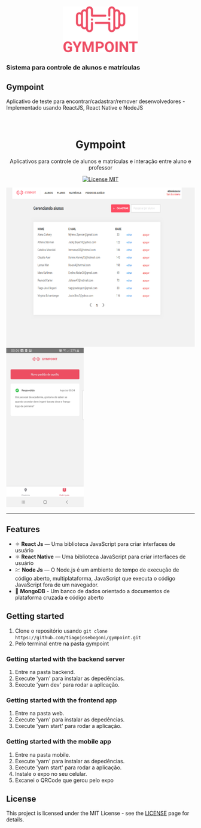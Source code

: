 <h1 align="center">
  <img alt="Gympoint" title="Gympoint" src="/web/src/assets/logo.png" width="200px" />
</h1>

### Sistema para controle de alunos e matrículas 

## Gympoint

Aplicativo de teste para encontrar/cadastrar/remover desenvolvedores
-Implementado usando ReactJS, React Native e NodeJS



<h1 align="center">
<br>
Gympoint
</h1>

<p align="center">Aplicativos para controle de alunos e matrículas e interação entre aluno e professor</p>

<p align="center">
  <a href="https://opensource.org/licenses/MIT">
    <img src="https://img.shields.io/badge/License-MIT-blue.svg" alt="License MIT">
  </a>
</p>

<div>
  <img src="/web/ListagemAlunos.png" alt="web" height="425">
  <img src="/mobile/PedidosAuxilio.jpg" alt="mobile" height="425">
</div>

<hr />

## Features

- ⚛️ **React Js** —  Uma biblioteca JavaScript para criar interfaces de usuário
- ⚛️ **React Native** —  Uma biblioteca JavaScript para criar interfaces de usuário
- 💹 **Node Js** — O Node.js é um ambiente de tempo de execução de código aberto, multiplataforma, JavaScript que executa o código JavaScript fora de um navegador.
- 📄 **MongoDB** - Um banco de dados orientado a documentos de plataforma cruzada e código aberto


## Getting started

1. Clone o repositório usando  `git clone https://github.com/tiagojosebogoni/gympoint.git`
2. Pelo terminal entre na pasta gympoint<br />

### Getting started with the backend server

1. Entre na pasta backend.
2. Execute 'yarn' para instalar as depedências.
3. Execute 'yarn dev' para rodar a aplicação.

### Getting started with the frontend app

1. Entre na pasta web.
2. Execute 'yarn' para instalar as depedências.
2. Execute 'yarn start' para rodar a aplicação.

### Getting started with the mobile app

1. Entre na pasta mobile.
2. Execute 'yarn' para instalar as depedências.
3. Execute 'yarn start' para rodar a aplicação.
4. Instale o expo no seu celular.
4. Excanei o QRCode que gerou pelo expo

## License

This project is licensed under the MIT License - see the [LICENSE](https://opensource.org/licenses/MIT) page for details.

